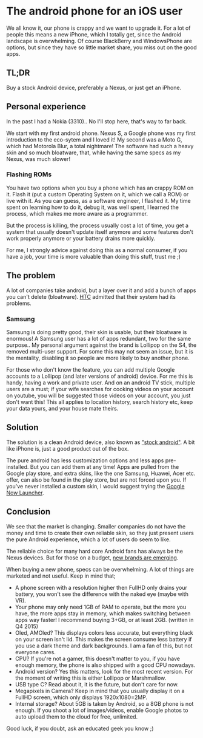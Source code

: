 # The android phone for an iOS user

We all know it, our phone is crappy and we want to upgrade it.
For a lot of people this means a new iPhone,
which I totally get, since the Android landscape is overwhelming.
Of course BlackBerry and WindowsPhone are options,
but since they have so little market share, you miss out on the good apps.


## TL;DR

Buy a stock Android device,
preferably a Nexus,
or just get an iPhone.

## Personal experience

In the past I had a Nokia (3310)..
No I'll stop here, that's way to far back.


We start with my first android phone.
Nexus S, a Google phone was my first introduction to the eco-sytem
and I loved it!
My second was a Moto G, which had Motorola Blur, a total nightmare!
The software had such a heavy skin and so much bloatware,
that, while having the same specs as my Nexus, was much slower!


### Flashing ROMs

You have two options when you buy a phone which has an crappy ROM on it.
Flash it (put a custom Operating System on it, which we call a ROM)
or live with it.
As you can guess, as a software engineer, I flashed it.
My time spent on learning how to do it, debug it, was well spent,
I learned the process, which makes me more aware as a programmer.


But the process is killing, the process usually cost a lot of time,
you get a system that usually doesn't update itself anymore
and some features don't work properly anymore or your battery drains more quickly.


For me, I strongly advice against doing this as a normal consumer,
if you have a job, your time is more valuable than doing this stuff, trust me ;)


## The problem

A lot of companies take android, but a layer over it
and add a bunch of apps you can't delete (bloatware).
[HTC](http://www.androidguys.com/2012/03/05/htc-admits-sense-ui-got-cluttered-aims-to-fix-with-sense-4-0/)
admitted that their system had its problems.


### Samsung

Samsung is doing pretty good, their skin is usable, but their bloatware is enormous!
A Samsung user has a lot of apps redundant, two for the same purpose..
My personal argument against the brand is Lollipop on the S4, the removed multi-user support.
For some this may not seem an issue, but it is the mentality,
disabling it so people are more likely to buy another phone.


For those who don't know the feature,
you can add multiple Google accounts to a Lollipop (and later versions of android) device.
For me this is handy, having a work and private user.
And on an android TV stick, multiple users are a must;
if your wife searches for cooking videos on your account on youtube,
you will be suggested those videos on your account, you just don't want this!
This all applies to location history, search history etc,
keep your data yours, and your house mate theirs.


## Solution

The solution is a clean Android device, also known as
["stock android"](https://www.google.com?q=stock%20android%20phones).
A bit like iPhone is, just a good product out of the box.


The pure android has less customization options and less apps pre-installed.
But you can add them at any time!
Apps are pulled from the Google play store,
and extra skins, like the one Samsung, Huawei, Acer etc. offer,
can also be found in the play store, but are not forced upon you.
If you've never installed a custom skin, I would suggest trying the
[Google Now Launcher](https://play.google.com/store/apps/details?id=com.google.android.launcher).


## Conclusion

We see that the market is changing.
Smaller companies do not have the money and time to create their own reliable skin,
so they just present users the pure Android experience,
which a lot of users do seem to like.

The reliable choice for many hard core Android fans has always be the Nexus devices.
But for those on a budget,
[new brands are emerging](http://www.phonearena.com/news/Best-2015-smartphones-that-run-stock-or-near-stock-Android_id75780).


When buying a new phone, specs can be overwhelming.
A lot of things are marketed and not useful.
Keep in mind that;
+ A phone screen with a resolution higher then FullHD only drains your battery,
you won't see the difference with the naked eye (maybe with VR).
+ Your phone may only need 1GB of RAM to operate, but the more you have,
the more apps stay in memory, which makes switching between apps way faster!
I recommend buying 3+GB, or at least 2GB. (written in Q4 2015)
+ Oled, AMOled? This displays colors less accurate,
but everything black on your screen isn't lid.
This makes the screen consume less battery if you
use a dark theme and dark backgrounds.
I am a fan of this, but not everyone cares.
+ CPU? If you're not a gamer, this doesn't matter to you,
if you have enough memory, the phone is also shipped with a good CPU nowadays.
+ Android version? Yes this matters, look for the most recent version.
For the moment of writing this is either Lollipop or Marshmallow.
+ USB type C? Read about it, it is the future, but don't care for now.
+ Megapixels in Camera?
Keep in mind that you usually display it on a FullHD screen,
which only displays 1920x1080=2MP.
+ Internal storage? About 5GB is taken by Android, so a 8GB phone is not enough.
If you shoot a lot of images/videos,
enable Google photos to auto upload them to the cloud for free, unlimited.


Good luck, if you doubt, ask an educated geek you know ;)
